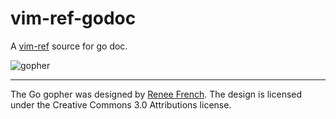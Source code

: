 # vim-ref-godoc

A [vim-ref](https://github.com/thinca/vim-ref) source for go doc.

![gopher](https://golang.org/doc/gopher/ref.png)

- - -

The Go gopher was designed by [Renee French](http://reneefrench.blogspot.com). 
The design is licensed under the Creative Commons 3.0 Attributions license.  
